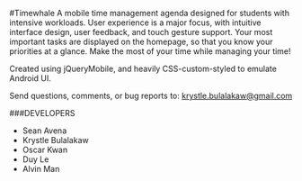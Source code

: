 #Timewhale
A mobile time management agenda designed for students with intensive workloads. User experience is a major focus, with intuitive interface design, user feedback, and touch gesture support. Your most important tasks are displayed on the homepage, so that you know your priorities at a glance. Make the most of your time while managing your time!

Created using jQueryMobile, and heavily CSS-custom-styled to emulate Android UI.


Send questions, comments, or bug reports to: 
krystle.bulalakaw@gmail.com

###DEVELOPERS
* Sean Avena
* Krystle Bulalakaw
* Oscar Kwan
* Duy Le
* Alvin Man
